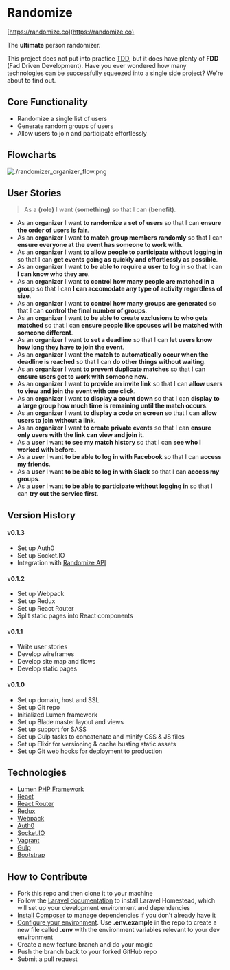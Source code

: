 # Randomize

[https://randomize.co](https://randomize.co)

The **ultimate** person randomizer. 

This project does not put into practice [TDD](https://en.wikipedia.org/wiki/Test-driven_development), but it does have plenty of **FDD** (Fad Driven Development). Have you ever wondered how many technologies can be successfully squeezed into a single side project? We're about to find out. 

## Core Functionality

* Randomize a single list of users 
* Generate random groups of users 
* Allow users to join and participate effortlessly

## Flowcharts

![./randomizer_organizer_flow.png](./randomizer_organizer_flow.png)

## User Stories

> As a **(role)** I want **(something)** so that I can **(benefit)**.

* As an **organizer** I want **to randomize a set of users** so that I can **ensure the order of users is fair**.
* As an **organizer** I want **to match group members randomly** so that I can **ensure everyone at the event has someone to work with**.
* As an **organizer** I want **to allow people to participate without logging in** so that I can **get events going as quickly and effortlessly as possible**.
* As an **organizer** I want **to be able to require a user to log in** so that I can **I can know who they are**.
* As an **organizer** I want **to control how many people are matched in a group** so that I can **I can accomodate any type of activity regardless of size**.
* As an **organizer** I want **to control how many groups are generated** so that I can **control the final number of groups**.
* As an **organizer** I want **to be able to create exclusions to who gets matched** so that I can **ensure people like spouses will be matched with someone different**.
* As an **organizer** I want **to set a deadline** so that I can **let users know how long they have to join the event**.
* As an **organizer** I want **the match to automatically occur when the deadline is reached** so that I can **do other things without waiting**.
* As an **organizer** I want **to prevent duplicate matches** so that I can **ensure users get to work with someone new**.
* As an **organizer** I want **to provide an invite link** so that I can **allow users to view and join the event with one click**.
* As an **organizer** I want **to display a count down** so that I can **display to a large group how much time is remaining until the match occurs**.
* As an **organizer** I want **to display a code on screen** so that I can **allow users to join without a link**.
* As an **organizer** I want **to create private events** so that I can **ensure only users with the link can view and join it**.
* As a **user** I want **to see my match history** so that I can **see who I worked with before**.
* As a **user** I want **to be able to log in with Facebook** so that I can **access my friends**.
* As a **user** I want **to be able to log in with Slack** so that I can **access my groups**.
* As a **user** I want **to be able to participate without logging in** so that I can **try out the service first**.

## Version History

#### v0.1.3

- Set up Auth0 
- Set up Socket.IO 
- Integration with [Randomize API](https://github.com/ga-aluminati/randomize-api)

#### v0.1.2

- Set up Webpack
- Set up Redux
- Set up React Router
- Split static pages into React components

#### v0.1.1

- Write user stories
- Develop wireframes
- Develop site map and flows
- Develop static pages

#### v0.1.0

- Set up domain, host and SSL 
- Set up Git repo
- Initialized Lumen framework
- Set up Blade master layout and views
- Set up support for SASS 
- Set up Gulp tasks to concatenate and minify CSS & JS files
- Set up Elixir for versioning & cache busting static assets
- Set up Git web hooks for deployment to production

## Technologies

* [Lumen PHP Framework](https://lumen.laravel.com/)
* [React](https://facebook.github.io/react/)
* [React Router](https://github.com/reactjs/react-router)
* [Redux](http://redux.js.org/)
* [Webpack](https://webpack.github.io/)
* [Auth0](https://auth0.com/)
* [Socket.IO](http://socket.io/)
* [Vagrant](https://www.vagrantup.com/)
* [Gulp](http://gulpjs.com/)
* [Bootstrap](http://getbootstrap.com/)

## How to Contribute

* Fork this repo and then clone it to your machine
* Follow the [Laravel documentation](https://laravel.com/docs/5.2/homestead) to install Laravel Homestead, which will set up your development environment and dependencies
* [Install Composer](https://getcomposer.org/) to manage dependencies if you don't already have it
* [Configure your environment](https://lumen.laravel.com/docs/5.2/configuration#environment-configuration). Use **.env.example** in the repo to create a new file called **.env** with the environment variables relevant to your dev environment
* Create a new feature branch and do your magic
* Push the branch back to your forked GitHub repo
* Submit a pull request
